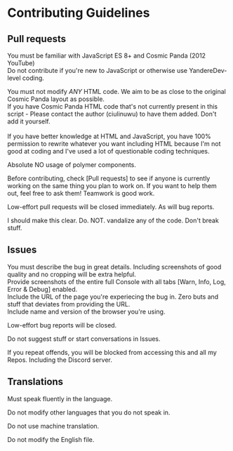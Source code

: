 # Contributing Guidelines


## Pull requests
You must be familiar with JavaScript ES 8+ and Cosmic Panda (2012 YouTube)</br>
Do not contribute if you're new to JavaScript or otherwise use YandereDev-level coding. 

You must not modify *ANY* HTML code. We aim to be as close to the original Cosmic Panda layout as possible.</br>
If you have Cosmic Panda HTML code that's not currently present in this script - Please contact the author (ciulinuwu) to have them added. Don't add it yourself.</br></br>
If you have better knowledge at HTML and JavaScript, you have 100% permission to rewrite whatever you want including HTML because I'm not good at coding and I've used a lot of questionable coding techniques.

Absolute NO usage of polymer components.

Before contributing, check [Pull requests] to see if anyone is currently working on the same thing you plan to work on.
If you want to help them out, feel free to ask them! Teamwork is good work.

Low-effort pull requests will be closed immediately. As will bug reports.

I should make this clear. Do. NOT. vandalize any of the code. Don't break stuff.

## Issues
You must describe the bug in great details. Including screenshots of good quality and no cropping will be extra helpful.</br>
Provide screenshots of the entire full Console with all tabs [Warn, Info, Log, Error & Debug] enabled.</br>
Include the URL of the page you're experiecing the bug in. Zero buts and stuff that deviates from providing the URL.</br>
Include name and version of the browser you're using.</br>

Low-effort bug reports will be closed.

Do not suggest stuff or start conversations in Issues.

If you repeat offends, you will be blocked from accessing this and all my Repos. Including the Discord server.

## Translations
Must speak fluently in the language.

Do not modify other languages that you do not speak in.

Do not use machine translation.

Do not modify the English file.
